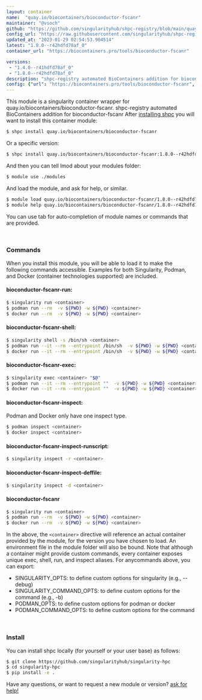 ```yaml
---
layout: container
name:  "quay.io/biocontainers/bioconductor-fscanr"
maintainer: "@vsoch"
github: "https://github.com/singularityhub/shpc-registry/blob/main/quay.io/biocontainers/bioconductor-fscanr/container.yaml"
config_url: "https://raw.githubusercontent.com/singularityhub/shpc-registry/main/quay.io/biocontainers/bioconductor-fscanr/container.yaml"
updated_at: "2023-01-29 02:54:53.904514"
latest: "1.8.0--r42hdfd78af_0"
container_url: "https://biocontainers.pro/tools/bioconductor-fscanr"

versions:
 - "1.4.0--r41hdfd78af_0"
 - "1.8.0--r42hdfd78af_0"
description: "shpc-registry automated BioContainers addition for bioconductor-fscanr"
config: {"url": "https://biocontainers.pro/tools/bioconductor-fscanr", "maintainer": "@vsoch", "description": "shpc-registry automated BioContainers addition for bioconductor-fscanr", "latest": {"1.8.0--r42hdfd78af_0": "sha256:5252fe04429357d83f487a2941dc75dc4148d452546efae95088fc985958741a"}, "tags": {"1.4.0--r41hdfd78af_0": "sha256:c7ba85a2d37689acbeabbaeb2f8160ae7b89c7de5139255b0ee16778391589b9", "1.8.0--r42hdfd78af_0": "sha256:5252fe04429357d83f487a2941dc75dc4148d452546efae95088fc985958741a"}, "docker": "quay.io/biocontainers/bioconductor-fscanr"}
---
```


This module is a singularity container wrapper for quay.io/biocontainers/bioconductor-fscanr.
shpc-registry automated BioContainers addition for bioconductor-fscanr
After [installing shpc](#install) you will want to install this container module:


```bash
$ shpc install quay.io/biocontainers/bioconductor-fscanr
```

Or a specific version:

```bash
$ shpc install quay.io/biocontainers/bioconductor-fscanr:1.8.0--r42hdfd78af_0
```

And then you can tell lmod about your modules folder:

```bash
$ module use ./modules
```

And load the module, and ask for help, or similar.

```bash
$ module load quay.io/biocontainers/bioconductor-fscanr/1.8.0--r42hdfd78af_0
$ module help quay.io/biocontainers/bioconductor-fscanr/1.8.0--r42hdfd78af_0
```

You can use tab for auto-completion of module names or commands that are provided.

<br>

### Commands

When you install this module, you will be able to load it to make the following commands accessible.
Examples for both Singularity, Podman, and Docker (container technologies supported) are included.

#### bioconductor-fscanr-run:

```bash
$ singularity run <container>
$ podman run --rm  -v ${PWD} -w ${PWD} <container>
$ docker run --rm  -v ${PWD} -w ${PWD} <container>
```

#### bioconductor-fscanr-shell:

```bash
$ singularity shell -s /bin/sh <container>
$ podman run --it --rm --entrypoint /bin/sh  -v ${PWD} -w ${PWD} <container>
$ docker run --it --rm --entrypoint /bin/sh  -v ${PWD} -w ${PWD} <container>
```

#### bioconductor-fscanr-exec:

```bash
$ singularity exec <container> "$@"
$ podman run --it --rm --entrypoint ""  -v ${PWD} -w ${PWD} <container> "$@"
$ docker run --it --rm --entrypoint ""  -v ${PWD} -w ${PWD} <container> "$@"
```

#### bioconductor-fscanr-inspect:

Podman and Docker only have one inspect type.

```bash
$ podman inspect <container>
$ docker inspect <container>
```

#### bioconductor-fscanr-inspect-runscript:

```bash
$ singularity inspect -r <container>
```

#### bioconductor-fscanr-inspect-deffile:

```bash
$ singularity inspect -d <container>
```



#### bioconductor-fscanr

```bash
$ singularity run <container>
$ podman run --rm  -v ${PWD} -w ${PWD} <container>
$ docker run --rm  -v ${PWD} -w ${PWD} <container>
```


In the above, the `<container>` directive will reference an actual container provided
by the module, for the version you have chosen to load. An environment file in the
module folder will also be bound. Note that although a container
might provide custom commands, every container exposes unique exec, shell, run, and
inspect aliases. For anycommands above, you can export:

 - SINGULARITY_OPTS: to define custom options for singularity (e.g., --debug)
 - SINGULARITY_COMMAND_OPTS: to define custom options for the command (e.g., -b)
 - PODMAN_OPTS: to define custom options for podman or docker
 - PODMAN_COMMAND_OPTS: to define custom options for the command

<br>

### Install

You can install shpc locally (for yourself or your user base) as follows:

```bash
$ git clone https://github.com/singularityhub/singularity-hpc
$ cd singularity-hpc
$ pip install -e .
```

Have any questions, or want to request a new module or version? [ask for help!](https://github.com/singularityhub/singularity-hpc/issues)